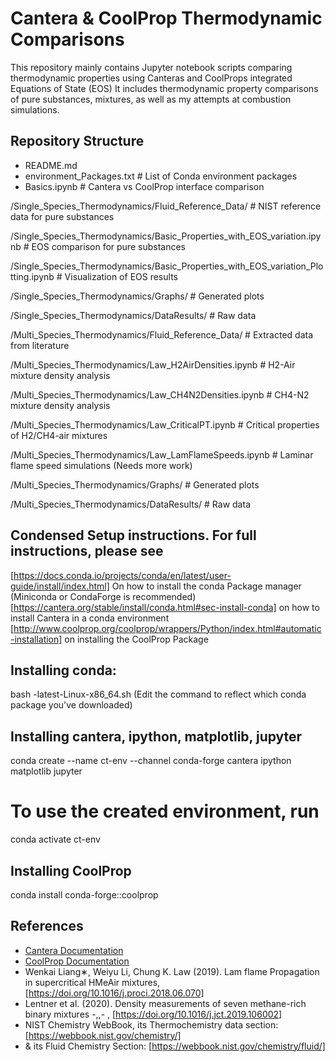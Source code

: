 # Cantera & CoolProp Thermodynamic Comparisons

This repository mainly contains Jupyter notebook scripts comparing thermodynamic properties using Canteras and CoolProps integrated Equations of State (EOS)
It includes thermodynamic property comparisons of pure substances, mixtures, as well as my attempts at combustion simulations.

## Repository Structure
- README.md
- environment_Packages.txt         # List of Conda environment packages
- Basics.ipynb                     # Cantera vs CoolProp interface comparison

/Single_Species_Thermodynamics/Fluid_Reference_Data/        # NIST reference data for pure substances

/Single_Species_Thermodynamics/Basic_Properties_with_EOS_variation.ipynb       # EOS comparison for pure substances

/Single_Species_Thermodynamics/Basic_Properties_with_EOS_variation_Plotting.ipynb  # Visualization of EOS results

/Single_Species_Thermodynamics/Graphs/                      # Generated plots

/Single_Species_Thermodynamics/DataResults/                 # Raw data

/Multi_Species_Thermodynamics/Fluid_Reference_Data/        # Extracted data from literature

/Multi_Species_Thermodynamics/Law_H2AirDensities.ipynb     # H2-Air mixture density analysis

/Multi_Species_Thermodynamics/Law_CH4N2Densities.ipynb     # CH4-N2 mixture density analysis

/Multi_Species_Thermodynamics/Law_CriticalPT.ipynb         # Critical properties of H2/CH4-air mixtures

/Multi_Species_Thermodynamics/Law_LamFlameSpeeds.ipynb     # Laminar flame speed simulations (Needs more work)

/Multi_Species_Thermodynamics/Graphs/                      # Generated plots

/Multi_Species_Thermodynamics/DataResults/                 # Raw data

## Condensed Setup instructions. For full instructions, please see
[https://docs.conda.io/projects/conda/en/latest/user-guide/install/index.html] On how to install the conda Package manager (Miniconda or CondaForge is recommended)
[https://cantera.org/stable/install/conda.html#sec-install-conda] on how to install Cantera in a conda environment
[http://www.coolprop.org/coolprop/wrappers/Python/index.html#automatic-installation] on installing the CoolProp Package

## Installing conda:
bash <conda-installer-name>-latest-Linux-x86_64.sh    (Edit the command to reflect which conda package you've downloaded)

## Installing cantera, ipython, matplotlib, jupyter
conda create --name ct-env --channel conda-forge cantera ipython matplotlib jupyter
# To use the created environment, run
conda activate ct-env

## Installing CoolProp
conda install conda-forge::coolprop



## References
- [Cantera Documentation](https://cantera.org/index.html)
- [CoolProp Documentation](http://www.coolprop.org/)
- Wenkai Liang∗, Weiyu Li, Chung K. Law (2019). Lam flame Propagation in supercritical HMeAir mixtures, [https://doi.org/10.1016/j.proci.2018.06.070]
- Lentner et al. (2020). Density measurements of seven methane-rich binary mixtures -,,- , [https://doi.org/10.1016/j.jct.2019.106002]
- NIST Chemistry WebBook, its Thermochemistry data section: [https://webbook.nist.gov/chemistry/]
- & its Fluid Chemistry Section: [https://webbook.nist.gov/chemistry/fluid/]
